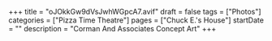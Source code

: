 +++
title = "oJOkkGw9dVsJwhWGpcA7.avif"
draft = false
tags = ["Photos"]
categories = ["Pizza Time Theatre"]
pages = ["Chuck E.'s House"]
startDate = ""
description = "Corman And Associates Concept Art"
+++
